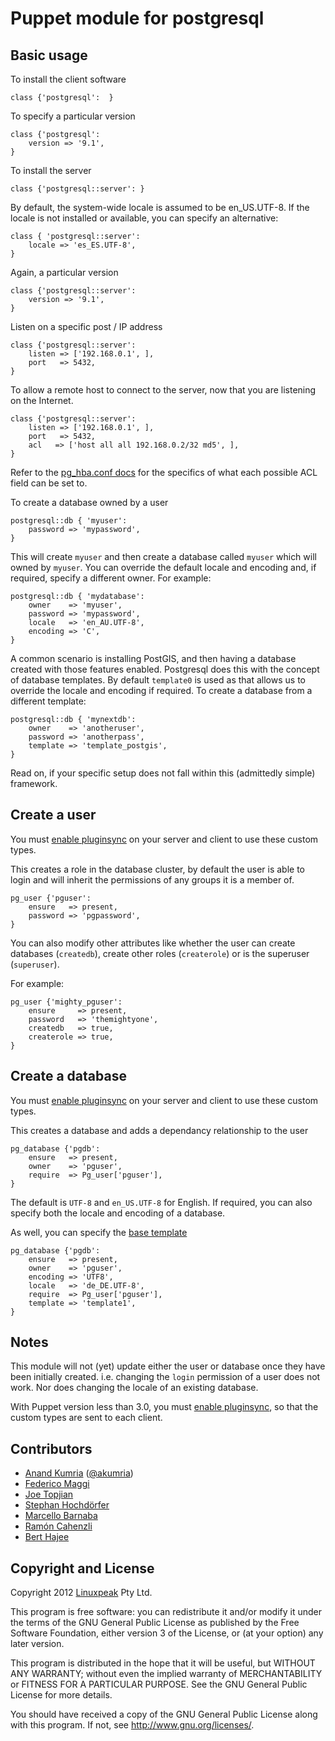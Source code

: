 Puppet module for postgresql
============================

Basic usage
-----------

To install the client software

    class {'postgresql':  }

To specify a particular version

    class {'postgresql':
        version => '9.1',
    }

To install the server

	class {'postgresql::server': }

By default, the system-wide locale is assumed to be en_US.UTF-8. If the
locale is not installed or available, you can specify an alternative:

    class { 'postgresql::server':
        locale => 'es_ES.UTF-8',
    }

Again, a particular version

	class {'postgresql::server':
		version => '9.1',
	}

Listen on a specific post / IP address

	class {'postgresql::server':
		listen => ['192.168.0.1', ],
		port   => 5432,
	}

To allow a remote host to connect to the server, now that you are listening
on the Internet.

    class {'postgresql::server':
        listen => ['192.168.0.1', ],
        port   => 5432,
        acl   => ['host all all 192.168.0.2/32 md5', ],
    }

Refer to the [pg_hba.conf docs](http://www.postgresql.org/docs/devel/static/auth-pg-hba-conf.html) for
the specifics of what each possible ACL field can be set to.

To create a database owned by a user

    postgresql::db { 'myuser':
        password => 'mypassword',
    }

This will create `myuser` and then create a database called `myuser`
which will owned by `myuser`. You can override the default locale and
encoding and, if required, specify a different owner. For example:

    postgresql::db { 'mydatabase':
        owner    => 'myuser',
        password => 'mypassword',
        locale   => 'en_AU.UTF-8',
        encoding => 'C',
    }

A common scenario is installing PostGIS, and then having a database created with those features enabled.
Postgresql does this with the concept of database templates. By default `template0` is used as that
allows us to override the locale and encoding if required. To create a database from a different template:

    postgresql::db { 'mynextdb':
        owner    => 'anotheruser',
        password => 'anotherpass',
        template => 'template_postgis',
    }

Read on, if your specific setup does not fall within this
 (admittedly simple) framework.

Create a user
-------------

You must [enable pluginsync](http://docs.puppetlabs.com/guides/plugins_in_modules.html#enabling-pluginsync) on your server and client to use these custom types.

This creates a role in the database cluster, by default the user
is able to login and will inherit the permissions of any groups it
is a member of.

	pg_user {'pguser':
		ensure   => present,
		password => 'pgpassword',
	}

You can also modify other attributes like whether the user can create
databases (`createdb`), create other roles (`createrole`) or is the
superuser (`superuser`).

For example:

    pg_user {'mighty_pguser':
        ensure     => present,
        password   => 'themightyone',
        createdb   => true,
        createrole => true,
    }


Create a database
-----------------

You must [enable pluginsync](http://docs.puppetlabs.com/guides/plugins_in_modules.html#enabling-pluginsync) on your server and client to use these custom types.

This creates a database and adds a dependancy relationship to the user

	pg_database {'pgdb':
		ensure   => present,
		owner    => 'pguser',
		require  => Pg_user['pguser'],
	}

The default is `UTF-8` and `en_US.UTF-8` for English. If required,
you can also specify both the locale and encoding of a database.

As well, you can specify the [base template](http://www.postgresql.org/docs/devel/static/manage-ag-templatedbs.html)

	pg_database {'pgdb':
		ensure   => present,
		owner    => 'pguser',
		encoding => 'UTF8',
		locale   => 'de_DE.UTF-8',
		require  => Pg_user['pguser'],
		template => 'template1',
	}



Notes
-----

This module will not (yet) update either the user or database once they have
been initially created. i.e. changing the `login` permission of a user does not work.
Nor does changing the locale of an existing database.

With Puppet version less than 3.0, you must [enable pluginsync](http://docs.puppetlabs.com/guides/plugins_in_modules.html#enabling-pluginsync),
so that the custom types are sent to each client.


Contributors
------------

 * [Anand Kumria](https://github.com/akumria) ([@akumria](https://twitter.com/akumria))
 * [Federico Maggi](https://github.com/phretor)
 * [Joe Topjian](https://github.com/jtopjian)
 * [Stephan Hochdörfer](https://github.com/shochdoerfer)
 * [Marcello Barnaba](https://github.com/vjt)
 * [Ramón Cahenzli](https://github.com/psy-q)
 * [Bert Hajee](https://github.com/hajee)

Copyright and License
---------------------

Copyright 2012 [Linuxpeak](https://www.linuxpeak.com/) Pty Ltd.

This program is free software: you can redistribute it and/or modify
it under the terms of the GNU General Public License as published by
the Free Software Foundation, either version 3 of the License, or
(at your option) any later version.

This program is distributed in the hope that it will be useful,
but WITHOUT ANY WARRANTY; without even the implied warranty of
MERCHANTABILITY or FITNESS FOR A PARTICULAR PURPOSE.  See the
GNU General Public License for more details.

You should have received a copy of the GNU General Public License
along with this program.  If not, see <http://www.gnu.org/licenses/>.
